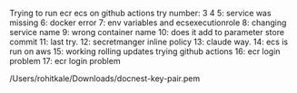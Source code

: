 Trying to run ecr ecs on github actions
try number:
3
4
5: service was missing
6: docker error
7: env variables and ecsexecutionrole
8: changing service name
9: wrong container name
10: does it add to parameter store commit
11: last try.
12: secretmanger inline policy
13: claude way.
14: ecs is run on aws
15: working rolling updates trying github actions
16: ecr login problem
17: ecr login problem

/Users/rohitkale/Downloads/docnest-key-pair.pem
